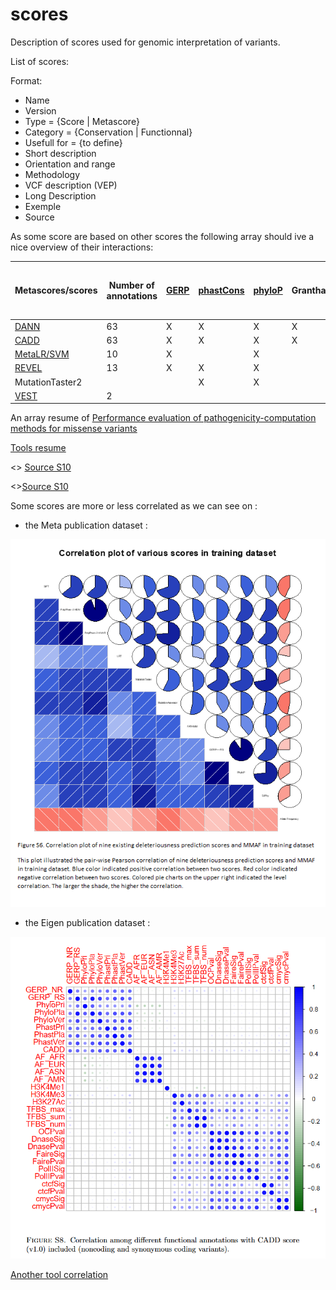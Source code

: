 # scores

Description of scores used for genomic interpretation of variants.

List of scores:

Format:
* Name
* Version
* Type = {Score | Metascore}
* Category = {Conservation | Functionnal}
* Usefull for = {to define}
* Short description
* Orientation and range
* Methodology
* VCF description (VEP)
* Long Description
* Exemple
* Source


As some score are based on other scores the following array should ive a nice overview of their interactions:

| Metascores/scores | Number of annotations | [GERP](GERP.md) | [phastCons](phyloP_PhasCons.md) | [phyloP](phyloP_PhasCons.md) | Grantham | [SIFT](SIFT.md) | [PolyPhen](polyphen2.md) | [MutationTaster](MutationTaster.md) | [MutationAssessor](MutationAssessor.md) | [FATHMM](FATHMM.md) | [LRT](LRT.md) | [SiPhy](SiPhy.md) | 1000G AF | ESP AF | ClinVar | HGMD | gnomAD/BRAVO variant density | [VEST](VEST.md) | [PROVEAN](PROVEAN.md) | [MutPred](MutPred.md) | Gene Annotation? | bstatistic | mirSVR | targetScan | chromHMM | Encode expresion | Encode  nucleosome position | Encode  histone modification | Encode open chromatine | Encode DNAse hypersensitiv | Encode promoter-associated regulatory features | JASPAR | Segway | tOverlapMotifs | TFBS | mutationDensity | nearestMutation | dbscSNV | GC | CpG | NNSplice |
| - | - | - | - | - | - | - | - | - | - | - | - | - | - | - | - | - | - | - | - | - | - | - | - | - | - | - | - | - | - | - | - | - | - | - | - | - | - | - | - | - | - |
| [DANN](DANN.md) | 63 | X | X | X | X | X |  |  |  |  |  |  | X | X |  |  | X |  |  |  | X | X | X | X | X | X | X | X | X | X |  |  | X | X | X | X | X | X | X | X |  |
| [CADD](CADD.md) | 63 | X | X | X | X | X |  |  |  |  |  |  | X | X |  |  | X |  |  |  | X | X | X | X | X | X | X | X | X | X |  |  | X | X | X | X | X | X | X | X |  |
| [MetaLR/SVM](Meta.md) | 10 | X |  | X |  | X | X | X | X | X | X | X | X |  |  |  |  |  |  |  |  |  |  |  |  |  |  |  |  |  |  |  |  |  |  |  |  |  |  |  |  |
| [REVEL](REVEL.md) | 13 | X | X | X |  | X | X | X | X | X | X | X |  |  |  |  |  | X | X | X |  |  |  |  |  |  |  |  |  |  |  |  |  |  |  |  |  |  |  |  |  |
| MutationTaster2 |  |  | X | X |  |  |  |  |  |  |  |  | X |  | X | X |  |  |  |  |  |  |  |  |  |  |  | X |  | X | X | X |  |  |  |  |  |  |  |  | X |
| [VEST](VEST.md) | 2 |  |   |   |  |  |  |  |  |  |  |  |  | X |  | X |  |  |  |  |  |  |  |  |  |  |  |  |  |  |  |  |  |  |  |  |  |  |  |  |  |


An array resume of [Performance evaluation of pathogenicity-computation methods for missense variants](https://www.ncbi.nlm.nih.gov/pmc/articles/PMC6125674/)

<a href="https://github.com/mlebeur/scores/blob/main/Tools%20summary.pdf">Tools resume</a>

<> [Source S10](https://www.ncbi.nlm.nih.gov/pmc/articles/PMC6125674/)

<>[Source S10](https://www.ncbi.nlm.nih.gov/pmc/articles/PMC6125674/)

Some scores are more or less correlated as we can see on :

* the Meta publication dataset :  

![Meta sores correlation plot](Meta_correlation_plot.png)

* the Eigen publication dataset :  

![Eigen scores corelation plot](Eigen_correlation_plot_scores.png)

<a href="https://github.com/mlebeur/scores/blob/main/Supplementary%20Figure%20S10%20Spearman%20rank%20correlation%20coefficient%20based%20on%20three%20benchmark%20datasets.pdf">Another tool correlation</a>

